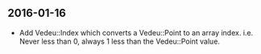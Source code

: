 ## 2016-01-16

- Add Vedeu::Index which converts a Vedeu::Point to an array index.
  i.e. Never less than 0, always 1 less than the Vedeu::Point value.
